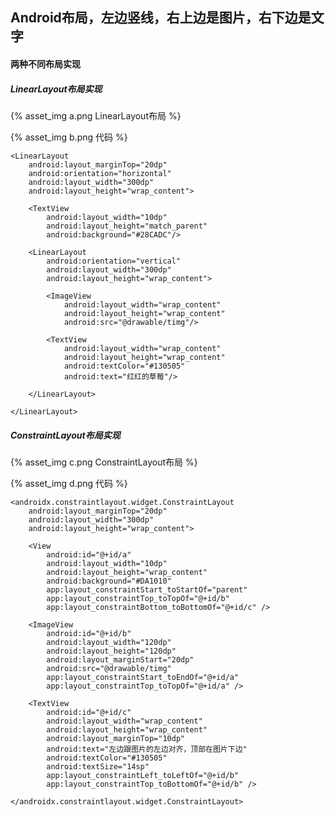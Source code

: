 ## Android布局，左边竖线，右上边是图片，右下边是文字
#### 两种不同布局实现
##### LinearLayout布局实现

{% asset_img a.png LinearLayout布局 %}

{% asset_img b.png 代码 %}

	<LinearLayout
        android:layout_marginTop="20dp"
        android:orientation="horizontal"
        android:layout_width="300dp"
        android:layout_height="wrap_content">

        <TextView
            android:layout_width="10dp"
            android:layout_height="match_parent"
            android:background="#28CADC"/>

        <LinearLayout
            android:orientation="vertical"
            android:layout_width="300dp"
            android:layout_height="wrap_content">

            <ImageView
                android:layout_width="wrap_content"
                android:layout_height="wrap_content"
                android:src="@drawable/timg"/>

            <TextView
                android:layout_width="wrap_content"
                android:layout_height="wrap_content"
                android:textColor="#130505"
                android:text="红红的草莓"/>

        </LinearLayout>

    </LinearLayout>

##### ConstraintLayout布局实现

{% asset_img c.png ConstraintLayout布局 %}

{% asset_img d.png 代码 %}

	<androidx.constraintlayout.widget.ConstraintLayout
        android:layout_marginTop="20dp"
        android:layout_width="300dp"
        android:layout_height="wrap_content">

        <View
            android:id="@+id/a"
            android:layout_width="10dp"
            android:layout_height="wrap_content"
            android:background="#DA1010"
            app:layout_constraintStart_toStartOf="parent"
            app:layout_constraintTop_toTopOf="@+id/b"
            app:layout_constraintBottom_toBottomOf="@+id/c" />

        <ImageView
            android:id="@+id/b"
            android:layout_width="120dp"
            android:layout_height="120dp"
            android:layout_marginStart="20dp"
            android:src="@drawable/timg"
            app:layout_constraintStart_toEndOf="@+id/a"
            app:layout_constraintTop_toTopOf="@+id/a" />

        <TextView
            android:id="@+id/c"
            android:layout_width="wrap_content"
            android:layout_height="wrap_content"
            android:layout_marginTop="10dp"
            android:text="左边跟图片的左边对齐，顶部在图片下边"
            android:textColor="#130505"
            android:textSize="14sp"
            app:layout_constraintLeft_toLeftOf="@+id/b"
            app:layout_constraintTop_toBottomOf="@+id/b" />

    </androidx.constraintlayout.widget.ConstraintLayout>